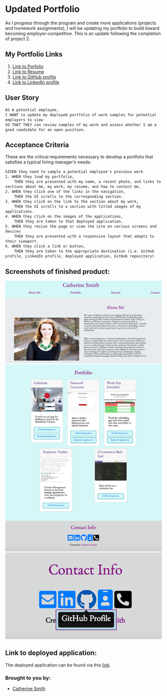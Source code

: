 # Updated Portfolio

As I progress through the program and create more applications (projects and homework assignments), I will be updating my portfolio to build toward becoming employer-competitive. This is an update following the completion of project 2.


## My Portfolio Links
1. [Link to Porfolio](https://github.com/crsmith01/updated-portfolio-2)
2. [Link to Resume](https://docs.google.com/document/d/e/2PACX-1vTOmmrXw5f6mpnJ4ntzogEC_U2VBiDCNWEIMASmboPkLAYC9ApUQoJoF1oIFBqTWVA4OQbMzuODDxsM/pub)
3. [Link to GitHub profile](https://github.com/crsmith01)
4. [Link to LinkedIn profile](https://www.linkedin.com/in/catherine-smith24601)


## User Story

```
AS A potential employee,
I WANT to update my deployed portfolio of work samples for potential employers to view
SO THAT THEY can review samples of my work and assess whether I am a good candidate for an open position.
```

## Acceptance Criteria

These are the critical requirements necessary to develop a portfolio that satisfies a typical hiring manager’s needs:

```
GIVEN they need to sample a potential employee's previous work
1. WHEN they load my portfolio,
    THEN they are presented with my name, a recent photo, and links to sections about me, my work, my resume, and how to contact me.
2. WHEN they click one of the links in the navigation,
    THEN the UI scrolls to the corresponding section.
3. WHEN they click on the link to the section about my work,
    THEN the UI scrolls to a section with titled images of my applications.
4. WHEN they click on the images of the applications,
    THEN they are taken to that deployed application.
5. WHEN they resize the page or view the site on various screens and devices
    THEN they are presented with a responsive layout that adapts to their viewport.
6. WHEN they click a link or button,
    THEN they are taken to the appropriate destination (i.e. GitHub profile, LinkedIn profile, deployed application, GitHub repository)
```

## Screenshots of finished product:
![top](./assets/images/navbar-and-about-me.png)
![bottom](./assets/images/portfolio-and-contact.png)
![tooltip](./assets/images/tooltips-displayed.png)



## Link to deployed application: 
The deployed application can be found via this 
[link](https://github.com/crsmith01/updated-portfolio-2).


### Brought to you by:
* [Catherine Smith](https://github.com/crsmith01)
